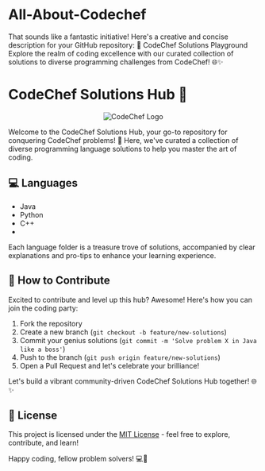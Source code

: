 # All-About-Codechef
That sounds like a fantastic initiative! Here's a creative and concise description for your GitHub repository:  🚀 CodeChef Solutions Playground  Explore the realm of coding excellence with our curated collection of solutions to diverse programming challenges from CodeChef! 🌐✨

# CodeChef Solutions Hub 🚀

<p align="center">
  <img src="![download](https://github.com/Shivansh7201/All-About-Codechef/assets/105603160/fc97a7b3-6f38-4ed0-ac3f-9cffc401171c)
" alt="CodeChef Logo">
</p>

Welcome to the CodeChef Solutions Hub, your go-to repository for conquering CodeChef problems! 🌟 Here, we've curated a collection of diverse programming language solutions to help you master the art of coding.

## :computer: Languages

- Java
- Python
- C++
- <!-- Add more languages as needed -->

Each language folder is a treasure trove of solutions, accompanied by clear explanations and pro-tips to enhance your learning experience.

## :raised_hands: How to Contribute

Excited to contribute and level up this hub? Awesome! Here's how you can join the coding party:

1. Fork the repository
2. Create a new branch (`git checkout -b feature/new-solutions`)
3. Commit your genius solutions (`git commit -m 'Solve problem X in Java like a boss'`)
4. Push to the branch (`git push origin feature/new-solutions`)
5. Open a Pull Request and let's celebrate your brilliance!

Let's build a vibrant community-driven CodeChef Solutions Hub together! 🌐✨

## :scroll: License

This project is licensed under the [MIT License](LICENSE) - feel free to explore, contribute, and learn!

Happy coding, fellow problem solvers! 💻🚀

